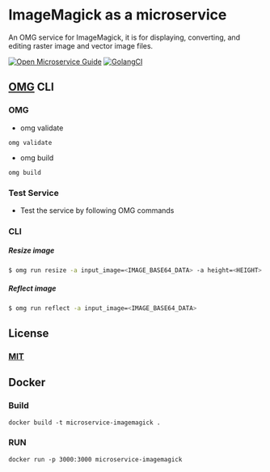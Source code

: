 # ImageMagick as a microservice
An OMG service for ImageMagick, it is for displaying, converting, and editing raster image and vector image files.

[![Open Microservice Guide](https://img.shields.io/badge/OMG-enabled-brightgreen.svg?style=for-the-badge)](https://microservice.guide)
[![GolangCI](https://golangci.com/badges/github.com/golangci/golangci-web.svg)](https://golangci.com)


## [OMG](hhttps://microservice.guide) CLI

### OMG

* omg validate
```
omg validate
```
* omg build
```
omg build
```
### Test Service

* Test the service by following OMG commands

### CLI

##### Resize image
```sh
$ omg run resize -a input_image=<IMAGE_BASE64_DATA> -a height=<HEIGHT> -a width=<WIDTH>
```
##### Reflect image
```sh
$ omg run reflect -a input_image=<IMAGE_BASE64_DATA>
```

## License
### [MIT](https://choosealicense.com/licenses/mit/)

## Docker
### Build
```
docker build -t microservice-imagemagick .
```
### RUN
```
docker run -p 3000:3000 microservice-imagemagick
```
